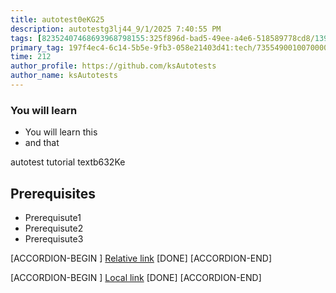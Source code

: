 ```yaml
---
title: autotest0eKG25
description: autotestg3lj44_9/1/2025 7:40:55 PM
tags: [82352407468693968798155:325f896d-bad5-49ee-a4e6-518589778cd8/139269250608756787992873,197f4ec4-6c14-5b5e-9fb3-058e21403d41:tech/73554900100700000996,c1a376dd-ebd0-4787-804e-a23fef23ba06:4625ac99-30b5-4df6-a6c5-f840dd406e80/1bf8f1d5-d54a-41e0-b203-d94deae18a3c]
primary_tag: 197f4ec4-6c14-5b5e-9fb3-058e21403d41:tech/73554900100700000996/67838200100800006287
time: 212
author_profile: https://github.com/ksAutotests
author_name: ksAutotests
---
```

### You will learn
- You will learn this
- and that

autotest tutorial textb632Ke

## Prerequisites
- Prerequisute1
- Prerequisute2
- Prerequisute3

[ACCORDION-BEGIN [](step)]
[Relative link](autotest_tutorial1x81x0)
[DONE]
[ACCORDION-END]

[ACCORDION-BEGIN [](step)]
[Local link](http://localhost/index.html)
[DONE]
[ACCORDION-END]

